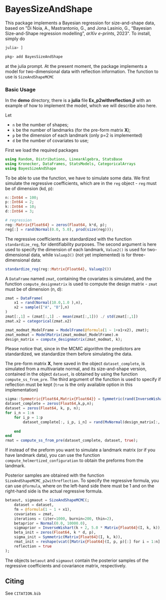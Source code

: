 # **BayesSizeAndShape**

This package implements a Bayesian regression for size-and-shape data, based on "Di Noia, A., Mastrantonio, G., and Jona Lasinio, G., “Bayesian Size-and-Shape regression modelling”, <i>arXiv e-prints</i>, 2023". To install, simply do
```julia
julia> ]

pkg> add BayesSizeAndShape
```
at the julia prompt.
At the present moment, the package implements a model for two-dimensional data with reflection information. The function to use is `SizeAndShapeMCMC`

### **Basic Usage**

In the **demo** directory, there is a **julia** file **Ex_p2withreflection.jl** with an example of how to implement the model, which we will describe also here. 

Let 
* `n` be the number of shapes;
* `k` be the number of landmarks (for the pre-form matrix **X**);
* `p` be the dimension of each landmark (only p=2 is implemented)
* `d` be the number of covariates to use;

First we load the required packages
```julia
using Random, Distributions, LinearAlgebra, StatsBase
using Kronecker, DataFrames, StatsModels, CategoricalArrays
using BayesSizeAndShape
```

To be able to use the function, we have to simulate some data. We first simulate the regressive coefficients, which are in the `reg` object - `reg` must be of dimension (kd, p):
```julia
n::Int64 = 100;
p::Int64 = 2;
k::Int64 = 10;
d::Int64 = 3;

# regression
reg::Matrix{Float64} = zeros(Float64, k*d, p);
reg[:] = rand(Normal(0.0, 5.0), prod(size(reg)));
```
The regressive coefficients are standardized with the function `standardize_reg`, for identifiability purposes. The second argument is here used to specify the dimension of each landmark, `Value2()` is used for two-dimensional data, while `Valuep3()` (not yet implemented) is for three-dimensional data:  
```julia
standardize_reg(reg::Matrix{Float64}, Valuep2())
```
A `DataFrame` named `zmat`, containing the covariates is simulated, and the function `compute_designmatrix` is used to compute the design matrix - `zmat` must be of dimension (n, d):
```julia
zmat = DataFrame(
    x1 = rand(Normal(10.0,1.0 ),n),
    x2 = sample(["A", "B"],n)
)
zmat[:,1] = (zmat[:,1] .- mean(zmat[:,1])) ./ std(zmat[:,1])
zmat.x2 = categorical(zmat.x2)

zmat_modmat_ModelFrame = ModelFrame(@formula(1 ~ 1+x1+x2), zmat);
zmat_modmat = ModelMatrix(zmat_modmat_ModelFrame).m
design_matrix = compute_designmatrix(zmat_modmat, k);
```
Please notice that, since in the MCMC algorithm the predictors are standardized, we standardize them before simulating the data.


The pre-form matrix **X**, here saved in the object `dataset_complete`, is simulated from a multivariate normal, and its size-and-shape version, contained in the object `dataset`, is obtained by using the function `compute_ss_from_pre`. The third argument of the function is used to specify if reflection must be kept (`true` is the only available option in this implementation) 
```julia
sigma::Symmetric{Float64,Matrix{Float64}} = Symmetric(rand(InverseWishart(k + 2, 5.0 * Matrix{Float64}(I, k, k))));
dataset_complete = zeros(Float64,k,p,n);
dataset = zeros(Float64, k, p, n);
for i_n = 1:n
    for i_p = 1:p
        dataset_complete[:, i_p, i_n] = rand(MvNormal(design_matrix[:, :, i_n] * reg[:, i_p], sigma))
        
    end
end
rmat = compute_ss_from_pre(dataset_complete, dataset, true);
```
If instead of the preform you want to simulate a landmark matrix (or if you have landmark data), you can use the function `compute_helmertized_configuration` to obtain the preforms from the landmark.


Posterior samples are obtained with the function `SizeAndShapeMCMC_p2withreflection`. To specify the regressive formula, you can use `@formula`, where on the left-hand side there must be 1 and on the right-hand side is the actual regressive formula.
```julia
betaout, sigmaout = SizeAndShapeMCMC(;
    dataset = dataset,
    fm = @formula(1 ~ 1 + x1),
    covariates = zmat,
    iterations = (iter=1000, burnin=200, thin=2),
    betaprior = Normal(0.0, 10000.0),
    sigmaprior = InverseWishart(k + 2, 5.0 * Matrix{Float64}(I, k, k)),
    beta_init = zeros(Float64, k * d, p),
    sigma_init = Symmetric(Matrix{Float64}(I, k, k)),
    rmat_init = reshape(vcat([Matrix{Float64}(I, p, p)[:] for i = 1:n]...), (p, p, n)),
    reflection = true
);
```
The objects `betaout` and `sigmaout` contain the posterior samples of the regressive coefficients and covariance matrix, respectively. 

## Citing

See `CITATION.bib`





